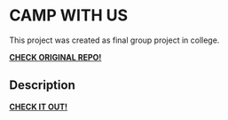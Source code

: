 # CAMP WITH US

This project was created as final group project in college.

**[CHECK ORIGINAL REPO!](https://github.com/jttim23/Aurora)**

## Description


**[CHECK IT OUT!](https://camp-with-us.web.app/)**